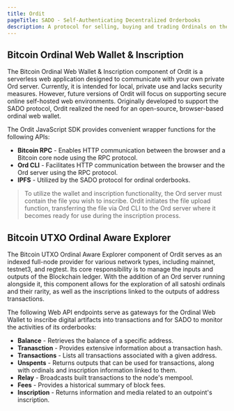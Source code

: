 ```yaml
---
title: Ordit
pageTitle: SADO - Self-Authenticating Decentralized Orderbooks
description: A protocol for selling, buying and trading Ordinals on the bitcoin network.
---
```



Bitcoin Ordinal Web Wallet & Inscription
-----

The Bitcoin Ordinal Web Wallet & Inscription component of Ordit is a serverless web application designed to communicate with your own private Ord server. Currently, it is intended for local, private use and lacks security measures. However, future versions of Ordit will focus on supporting secure online self-hosted web environments. Originally developed to support the SADO protocol, Ordit realized the need for an open-source, browser-based ordinal web wallet.

The Ordit JavaScript SDK provides convenient wrapper functions for the following APIs:

- **Bitcoin RPC** - Enables HTTP communication between the browser and a Bitcoin core node using the RPC protocol.
- **Ord CLI** - Facilitates HTTP communication between the browser and the Ord server using the RPC protocol.
- **IPFS** - Utilized by the SADO protocol for ordinal orderbooks.

> To utilize the wallet and inscription functionality, the Ord server must contain the file you wish to inscribe. Ordit initiates the file upload function, transferring the file via Ord CLI to the Ord server where it becomes ready for use during the inscription process.


Bitcoin UTXO Ordinal Aware Explorer
-----

The Bitcoin UTXO Ordinal Aware Explorer component of Ordit serves as an indexed full-node provider for various network types, including mainnet, testnet3, and regtest. Its core responsibility is to manage the inputs and outputs of the Blockchain ledger. With the addition of an Ord server running alongside it, this component allows for the exploration of all satoshi ordinals and their rarity, as well as the inscriptions linked to the outputs of address transactions.

The following Web API endpoints serve as gateways for the Ordinal Web Wallet to inscribe digital artifacts into transactions and for SADO to monitor the activities of its orderbooks:

- **Balance** - Retrieves the balance of a specific address.
- **Tranasction** - Provides extensive information about a transaction hash.
- **Transactions** - Lists all transactions associated with a given address.
- **Unspents** - Returns outputs that can be used for transactions, along with ordinals and inscription information linked to them.
- **Relay** - Broadcasts built transactions to the node's mempool.
- **Fees** - Provides a historical summary of block fees.
- **Inscription** - Returns information and media related to an outpoint's inscription.

